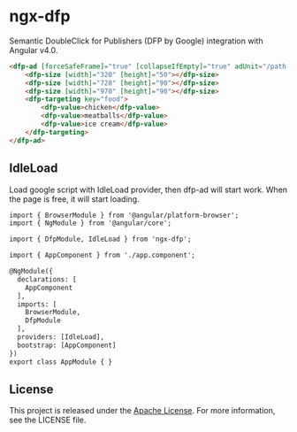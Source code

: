 # ngx-dfp

Semantic DoubleClick for Publishers (DFP by Google) integration with Angular v4.0.

```HTML
<dfp-ad [forceSafeFrame]="true" [collapseIfEmpty]="true" adUnit="/path-to-my/ad-unit" responsive refresh="6s" (afterRefresh)="refreshed($event)">
    <dfp-size [width]="320" [height]="50"></dfp-size>
    <dfp-size [width]="728" [height]="90"></dfp-size>
    <dfp-size [width]="970" [height]="90"></dfp-size>
    <dfp-targeting key="food">
        <dfp-value>chicken</dfp-value>
        <dfp-value>meatballs</dfp-value>
        <dfp-value>ice cream</dfp-value>
    </dfp-targeting>
</dfp-ad>
```

## IdleLoad

Load google script with IdleLoad provider, then dfp-ad will start work.
When the page is free, it will start loading.

```HTML
import { BrowserModule } from '@angular/platform-browser';
import { NgModule } from '@angular/core';

import { DfpModule, IdleLoad } from 'ngx-dfp';

import { AppComponent } from './app.component';

@NgModule({
  declarations: [
    AppComponent
  ],
  imports: [
    BrowserModule,
    DfpModule
  ],
  providers: [IdleLoad],
  bootstrap: [AppComponent]
})
export class AppModule { }
```

## License

This project is released under the [Apache
License](https://www.apache.org/licenses/LICENSE-2.0). For more information, see
the LICENSE file.

